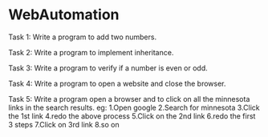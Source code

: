 # WebAutomation

Task 1:
Write a program to add two numbers.

Task 2:
Write a program to implement inheritance.

Task 3:
Write a program to verify if a number is even or odd.

Task 4:
Write a program to open a website and close the browser.

Task 5:
Write a program open a browser and to click on all the minnesota links in the search results.
eg: 1.Open google
    2.Search for minnesota
    3.Click the 1st link
    4.redo the above process
    5.Click on the 2nd link
    6.redo the first 3 steps
    7.Click on 3rd link
    8.so on
